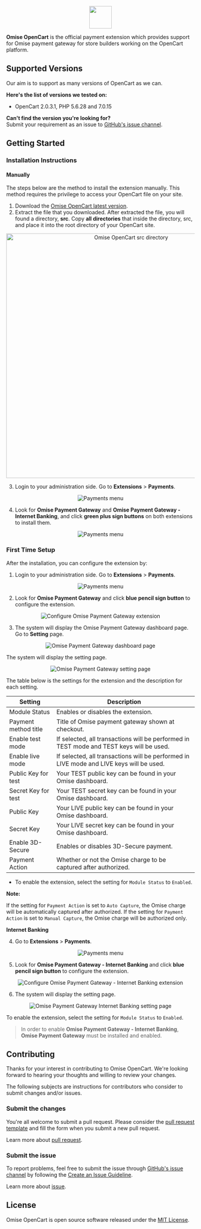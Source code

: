 <p align="center"><a href='https://www.omise.co'><img src='https://cdn.omise.co/assets/omise-logo-with-text.svg' height='60'></a></p>

**Omise OpenCart** is the official payment extension which provides support for Omise payment gateway for store builders working on the OpenCart platform.

## Supported Versions

Our aim is to support as many versions of OpenCart as we can.  

**Here's the list of versions we tested on:**

- OpenCart 2.0.3.1, PHP 5.6.28 and 7.0.15

**Can't find the version you're looking for?**  
Submit your requirement as an issue to [GitHub's issue channel](https://github.com/omise/omise-opencart/issues).

## Getting Started

### Installation Instructions

#### Manually

The steps below are the method to install the extension manually. This method requires the privilege to access your OpenCart file on your site.

1. Download the [Omise OpenCart latest version](https://github.com/omise/omise-opencart/archive/master.zip).
2. Extract the file that you downloaded. After extracted the file, you will found a directory, **src**. Copy **all directories** that inside the directory, src, and place it into the root directory of your OpenCart site.
<p align="center"><img width="652" alt="Omise OpenCart src directory" src="https://cloud.githubusercontent.com/assets/4145121/24198843/1c14c870-0f3a-11e7-83a2-5969fe04a839.png"></p>

3. Login to your administration side. Go to **Extensions** > **Payments**.
<p align="center"><img alt="Payments menu" src="https://cloud.githubusercontent.com/assets/4145121/24200437/a4e0bdd0-0f3f-11e7-9fa5-770d082548b3.png"></p>

4. Look for **Omise Payment Gateway** and **Omise Payment Gateway - Internet Banking**, and click **green plus sign buttons** on both extensions to install them.
<p align="center"><img alt="Payments menu" src="https://cloud.githubusercontent.com/assets/245383/24449441/78133f5a-14a1-11e7-9d25-c6a92b2851d6.png"></p>

### First Time Setup

After the installation, you can configure the extension by:

1. Login to your administration side. Go to **Extensions** > **Payments**.
<p align="center"><img alt="Payments menu" src="https://cloud.githubusercontent.com/assets/4145121/24200437/a4e0bdd0-0f3f-11e7-9fa5-770d082548b3.png"></p>

2. Look for **Omise Payment Gateway** and click **blue pencil sign button** to configure the extension.
<p align="center"><img alt="Configure Omise Payment Gateway extension" src="https://cloud.githubusercontent.com/assets/4145121/24198878/3c5bb12a-0f3a-11e7-8b69-beb805fbcb7e.png"></p>

3. The system will display the Omise Payment Gateway dashboard page. Go to **Setting** page.
<p align="center"><img alt="Omise Payment Gateway dashboard page" src="https://cloud.githubusercontent.com/assets/4145121/24198879/3c5d0f02-0f3a-11e7-8c68-7a8f589103ea.png"></p>

The system will display the setting page.
<p align="center"><img alt="Omise Payment Gateway setting page" src="https://cloud.githubusercontent.com/assets/4145121/24198880/3c5d8360-0f3a-11e7-9b5b-b076504ff838.png"></p>

The table below is the settings for the extension and the description for each setting.

| Setting              | Description                                                                              |
| -------------------- | -----------------------------------------------------------------------------------------|
| Module Status        | Enables or disables the extension.                                                       |
| Payment method title | Title of Omise payment gateway shown at checkout.                                        |
| Enable test mode     | If selected, all transactions will be performed in TEST mode and TEST keys will be used. |
| Enable live mode     | If selected, all transactions will be performed in LIVE mode and LIVE keys will be used. |
| Public Key for test  | Your TEST public key can be found in your Omise dashboard.                               |
| Secret Key for test  | Your TEST secret key can be found in your Omise dashboard.                               |
| Public Key           | Your LIVE public key can be found in your Omise dashboard.                               |
| Secret Key           | Your LIVE secret key can be found in your Omise dashboard.                               |
| Enable 3D-Secure     | Enables or disables 3D-Secure payment.                                                   |
| Payment Action       | Whether or not the Omise charge to be captured after authorized.                         |

- To enable the extension, select the setting for `Module Status` to `Enabled`.

**Note:**

If the setting for `Payment Action` is set to `Auto Capture`, the Omise charge will be automatically captured after authorized. If the setting for `Payment Action` is set to `Manual Capture`, the Omise charge will be authorized only.

**Internet Banking**

4. Go to **Extensions** > **Payments**.
<p align="center"><img alt="Payments menu" src="https://cloud.githubusercontent.com/assets/4145121/24200437/a4e0bdd0-0f3f-11e7-9fa5-770d082548b3.png"></p>

5. Look for **Omise Payment Gateway - Internet Banking** and click **blue pencil sign button** to configure the extension.
<p align="center"><img alt="Configure Omise Payment Gateway - Internet Banking extension" src="https://cloud.githubusercontent.com/assets/245383/24449694/5eee4f00-14a2-11e7-9ed2-c590818f0388.png"></p>

6. The system will display the setting page.
<p align="center"><img alt="Omise Payment Gateway Internet Banking setting page" src="https://cloud.githubusercontent.com/assets/245383/24449729/7a1c0ee8-14a2-11e7-8521-b3c6416323f9.png"></p>

To enable the extension, select the setting for `Module Status` to `Enabled`.

> In order to enable **Omise Payment Gateway - Internet Banking**, **Omise Payment Gateway** must be installed and enabled.

## Contributing

Thanks for your interest in contributing to Omise OpenCart. We're looking forward to hearing your thoughts and willing to review your changes.

The following subjects are instructions for contributors who consider to submit changes and/or issues.

### Submit the changes

You're all welcome to submit a pull request. Please consider the [pull request template](https://github.com/omise/omise-opencart/blob/master/.github/PULL_REQUEST_TEMPLATE.md) and fill the form when you submit a new pull request.

Learn more about [pull request](https://help.github.com/articles/about-pull-requests).

### Submit the issue

To report problems, feel free to submit the issue through [GitHub's issue channel](https://github.com/omise/omise-opencart/issues) by following the [Create an Issue Guideline](https://guides.github.com/activities/contributing-to-open-source/#contributing).

Learn more about [issue](https://guides.github.com/features/issues).

## License

Omise OpenCart is open source software released under the [MIT License](https://github.com/omise/omise-opencart/blob/master/LICENSE).

